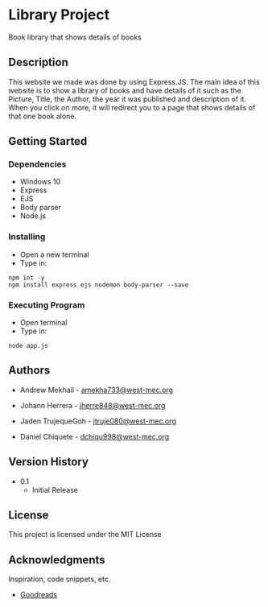 # Library Project
Book library that shows details of books

## Description
This website we made was done by using Express.JS. The main idea of this website is to show a library of books and have details of it such as the Picture, Title, the Author, the year it was published and description of it. When you click on more, it will redirect you to a page that shows details of that one book alone.

## Getting Started 

### Dependencies
* Windows 10
* Express
* EJS
* Body parser
* Node.js

### Installing
* Open a new terminal
* Type in:
```
npm int -y
npm install express ejs nodemon body-parser --save
```

### Executing Program
* Open terminal
* Type in: 
```
node app.js 
```

## Authors 

* Andrew Mekhail - amekha733@west-mec.org

* Johann Herrera - jherre848@west-mec.org

* Jaden TrujequeGoh - jtruje080@west-mec.org

* Daniel Chiquete - dchiqu998@west-mec.org

## Version History 

* 0.1
    * Initial Release

## License

This project is licensed under the MIT License

## Acknowledgments

Inspiration, code snippets, etc.
* [Goodreads](https://www.goodreads.com/) 